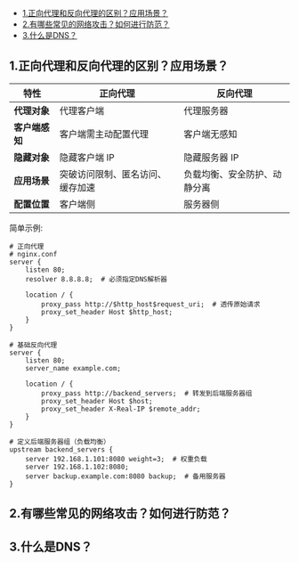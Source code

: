 - [1.正向代理和反向代理的区别？应用场景？](#1正向代理和反向代理的区别应用场景)
- [2.有哪些常见的网络攻击？如何进行防范？](#2有哪些常见的网络攻击如何进行防范)
- [3.什么是DNS？](#3什么是dns)

## 1.正向代理和反向代理的区别？应用场景？

| **特性**       | **正向代理**                     | **反向代理**                 |
| -------------- | -------------------------------- | ---------------------------- |
| **代理对象**   | 代理客户端                       | 代理服务器                   |
| **客户端感知** | 客户端需主动配置代理             | 客户端无感知                 |
| **隐藏对象**   | 隐藏客户端 IP                    | 隐藏服务器 IP                |
| **应用场景**   | 突破访问限制、匿名访问、缓存加速 | 负载均衡、安全防护、动静分离 |
| **配置位置**   | 客户端侧                         | 服务器侧                     |

简单示例: 
```nginx
# 正向代理
# nginx.conf
server {
    listen 80;
    resolver 8.8.8.8;  # 必须指定DNS解析器

    location / {
        proxy_pass http://$http_host$request_uri;  # 透传原始请求
        proxy_set_header Host $http_host;
    }
}
```
```nginx
# 基础反向代理
server {
    listen 80;
    server_name example.com;

    location / {
        proxy_pass http://backend_servers;  # 转发到后端服务器组
        proxy_set_header Host $host;
        proxy_set_header X-Real-IP $remote_addr;
    }
}

# 定义后端服务器组（负载均衡）
upstream backend_servers {
    server 192.168.1.101:8080 weight=3;  # 权重负载
    server 192.168.1.102:8080;
    server backup.example.com:8080 backup;  # 备用服务器
}

```

## 2.有哪些常见的网络攻击？如何进行防范？

## 3.什么是DNS？